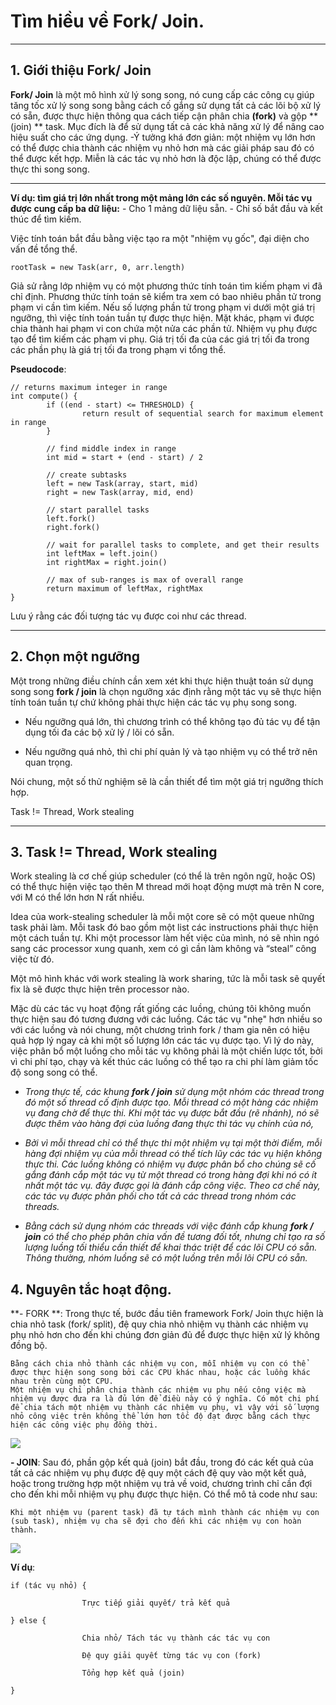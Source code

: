 # Tìm hiều về Fork/ Join.

------------
## 1. Giới thiệu Fork/ Join

**Fork/ Join** là một mô hình xử lý song song, nó cung cấp các công cụ giúp tăng tốc xử lý song song bằng cách cố gắng sử dụng tất cả các lõi bộ xử lý có sẵn, được thực hiện thông qua cách tiếp cận phân chia **(fork)** và gộp **(join) ** task. Mục đích là để sử dụng tất cả các khả năng xử lý để nâng cao hiệu suất cho các ứng dụng. 
-Ý tưởng khá đơn giản: một nhiệm vụ lớn hơn có thể được chia thành các nhiệm vụ nhỏ hơn mà các giải pháp sau đó có thể được kết hợp. Miễn là các tác vụ nhỏ hơn là độc lập, chúng có thể được thực thi song song.

------------



**Ví dụ: tìm giá trị lớn nhất trong một mảng lớn các số nguyên. Mỗi tác vụ được cung cấp ba dữ liệu:**
	- Cho 1 mảng dữ liệu sẵn.
	- Chỉ số bắt đầu và kết thúc để tìm kiếm.

Việc tính toán bắt đầu bằng việc tạo ra một "nhiệm vụ gốc", đại diện cho vấn đề tổng thể.

    rootTask = new Task(arr, 0, arr.length)

Giả sử rằng lớp nhiệm vụ có một phương thức tính toán tìm kiếm phạm vi đã chỉ định. Phương thức tính toán sẽ kiểm tra xem có bao nhiêu phần tử trong phạm vi cần tìm kiếm. Nếu số lượng phần tử trong phạm vi dưới một giá trị ngưỡng, thì việc tính toán tuần tự được thực hiện. Mặt khác, phạm vi được chia thành hai phạm vi con chứa một nửa các phần tử. Nhiệm vụ phụ được tạo để tìm kiếm các phạm vi phụ. Giá trị tối đa của các giá trị tối đa trong các phần phụ là giá trị tối đa trong phạm vi tổng thể.


**Pseudocode**:

    // returns maximum integer in range
    int compute() {
            if ((end - start) <= THRESHOLD) {
                    return result of sequential search for maximum element in range
            }
    
            // find middle index in range
            int mid = start + (end - start) / 2
    
            // create subtasks
            left = new Task(array, start, mid)
            right = new Task(array, mid, end)
    
            // start parallel tasks
            left.fork()
            right.fork()
    
            // wait for parallel tasks to complete, and get their results
            int leftMax = left.join()
            int rightMax = right.join()
    
            // max of sub-ranges is max of overall range
            return maximum of leftMax, rightMax
    }

Lưu ý rằng các đối tượng tác vụ được coi như các thread.

------------

## 2. Chọn một ngưỡng

Một trong những điều chính cần xem xét khi thực hiện thuật toán sử dụng song song **fork / join** là chọn ngưỡng xác định rằng một tác vụ sẽ thực hiện tính toán tuần tự chứ không phải thực hiện các tác vụ phụ song song.

- Nếu ngưỡng quá lớn, thì chương trình có thể không tạo đủ tác vụ để tận dụng tối đa các bộ xử lý / lõi có sẵn.

- Nếu ngưỡng quá nhỏ, thì chi phí quản lý và tạo nhiệm vụ có thể trở nên quan trọng.

Nói chung, một số thử nghiệm sẽ là cần thiết để tìm một giá trị ngưỡng thích hợp.

Task != Thread, Work stealing

------------



## 3. Task != Thread, Work stealing

Work stealing là cơ chế giúp scheduler (có thể là trên ngôn ngữ, hoặc OS) có thể thực hiện việc tạo thên M thread mới hoạt động mượt mà trên N core, với M có thể lớn hơn N rất nhiều.

Idea của work-stealing scheduler là mỗi một core sẽ có một queue những task phải làm. Mỗi task đó bao gồm một list các instructions phải thực hiện một cách tuần tự. Khi một processor làm hết việc của mình, nó sẽ nhìn ngó sang các processor xung quanh, xem có gì cần làm không và “steal” công việc từ đó.

Một mô hình khác với work stealing là work sharing, tức là mỗi task sẽ quyết fix là sẽ được thực hiện trên processor nào.

Mặc dù các tác vụ hoạt động rất giống các luồng, chúng tôi không muốn thực hiện sau đó tương đương với các luồng. Các tác vụ "nhẹ" hơn nhiều so với các luồng và nói chung, một chương trình fork / tham gia nên có hiệu quả hợp lý ngay cả khi một số lượng lớn các tác vụ được tạo. Vì lý do này, việc phân bổ một luồng cho mỗi tác vụ không phải là một chiến lược tốt, bởi vì chi phí tạo, chạy và kết thúc các luồng có thể tạo ra chi phí làm giảm tốc độ song song có thể.

- *Trong thực tế, các khung **fork / join** sử dụng một nhóm các thread trong đó một số thread cố định được tạo. Mỗi thread có một hàng các nhiệm vụ đang chờ để thực thi. Khi một tác vụ được bắt đầu (rẽ nhánh), nó sẽ được thêm vào hàng đợi của luồng đang thực thi tác vụ chính của nó,*

- *Bởi vì mỗi thread chỉ có thể thực thi một nhiệm vụ tại một thời điểm, mỗi hàng đợi nhiệm vụ của mỗi thread có thể tích lũy các tác vụ hiện không thực thi. Các luồng không có nhiệm vụ được phân bổ cho chúng sẽ cố gắng đánh cắp một tác vụ từ một thread có trong hàng đợi khi nó có ít nhất một tác vụ. đây được gọi là đánh cắp công việc. Theo cơ chế này, các tác vụ được phân phối cho tất cả các thread trong nhóm các threads.*

- *Bằng cách sử dụng nhóm các threads với việc đánh cắp khung **fork / join** có thể cho phép phân chia vấn đề tương đối tốt, nhưng chỉ tạo ra số lượng luồng tối thiểu cần thiết để khai thác triệt để các lõi CPU có sẵn. Thông thường, nhóm luồng sẽ có một luồng trên mỗi lõi CPU có sẵn.*

## 4. Nguyên tắc hoạt động.

**- FORK **: Trong thực tế, bước đầu tiên framework Fork/ Join thực hiện là chia nhỏ task (fork/ split), đệ quy chia nhỏ nhiệm vụ thành các nhiệm vụ phụ nhỏ hơn cho đến khi chúng đơn giản đủ để được thực hiện xử lý không đồng bộ.

	Bằng cách chia nhỏ thành các nhiệm vụ con, mỗi nhiệm vụ con có thể được thực hiện song song bởi các CPU khác nhau, hoặc các luồng khác nhau trên cùng một CPU.
	Một nhiệm vụ chỉ phân chia thành các nhiệm vụ phụ nếu công việc mà nhiệm vụ được đưa ra là đủ lớn để điều này có ý nghĩa. Có một chi phí để chia tách một nhiệm vụ thành các nhiệm vụ phụ, vì vậy với số lượng nhỏ công việc trên không thể lớn hơn tốc độ đạt được bằng cách thực hiện các công việc phụ đồng thời.

[![](https://gpcoder.com/wp-content/uploads/2018/03/java-fork-and-join-1.png)](https://gpcoder.com/wp-content/uploads/2018/03/java-fork-and-join-1.png)

**- JOIN**: Sau đó, phần gộp kết quả (join) bắt đầu, trong đó các kết quả của tất cả các nhiệm vụ phụ được đệ quy một cách đệ quy vào một kết quả, hoặc trong trường hợp một nhiệm vụ trả về void, chương trình chỉ cần đợi cho đến khi mỗi nhiệm vụ phụ được thực hiện.
Có thể mô tả code như sau:

	Khi một nhiệm vụ (parent task) đã tự tách mình thành các nhiệm vụ con (sub task), nhiệm vụ cha sẽ đợi cho đến khi các nhiệm vụ con hoàn thành.
	
[![](https://gpcoder.com/wp-content/uploads/2018/03/java-fork-and-join-2.png)](https://gpcoder.com/wp-content/uploads/2018/03/java-fork-and-join-2.png)

**Ví dụ**:

    if (tác vụ nhỏ) {
     
                    Trực tiếp giải quyết/ trả kết quả
     
    } else {
     
                    Chia nhỏ/ Tách tác vụ thành các tác vụ con
     
                    Đệ quy giải quyết từng tác vụ con (fork)
     
                    Tổng hợp kết quả (join)
     
    }


